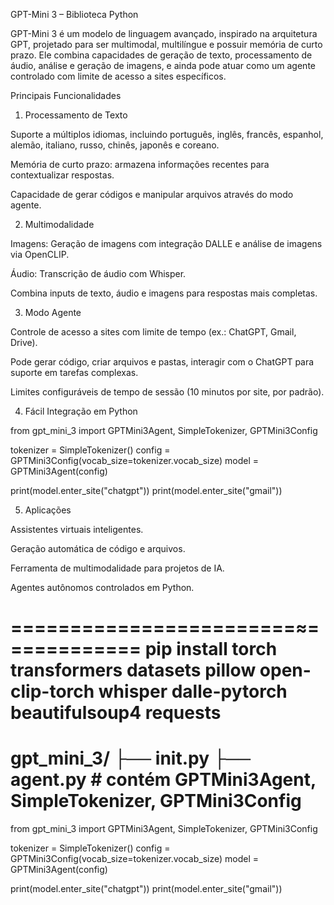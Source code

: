 GPT-Mini 3 – Biblioteca Python

GPT-Mini 3 é um modelo de linguagem avançado, inspirado na arquitetura GPT, projetado para ser multimodal, multilíngue e possuir memória de curto prazo. Ele combina capacidades de geração de texto, processamento de áudio, análise e geração de imagens, e ainda pode atuar como um agente controlado com limite de acesso a sites específicos.

Principais Funcionalidades

1. Processamento de Texto

Suporte a múltiplos idiomas, incluindo português, inglês, francês, espanhol, alemão, italiano, russo, chinês, japonês e coreano.

Memória de curto prazo: armazena informações recentes para contextualizar respostas.

Capacidade de gerar códigos e manipular arquivos através do modo agente.


2. Multimodalidade

Imagens: Geração de imagens com integração DALLE e análise de imagens via OpenCLIP.

Áudio: Transcrição de áudio com Whisper.

Combina inputs de texto, áudio e imagens para respostas mais completas.


3. Modo Agente

Controle de acesso a sites com limite de tempo (ex.: ChatGPT, Gmail, Drive).

Pode gerar código, criar arquivos e pastas, interagir com o ChatGPT para suporte em tarefas complexas.

Limites configuráveis de tempo de sessão (10 minutos por site, por padrão).


4. Fácil Integração em Python

from gpt_mini_3 import GPTMini3Agent, SimpleTokenizer, GPTMini3Config

tokenizer = SimpleTokenizer()
config = GPTMini3Config(vocab_size=tokenizer.vocab_size)
model = GPTMini3Agent(config)

print(model.enter_site("chatgpt"))
print(model.enter_site("gmail"))

5. Aplicações

Assistentes virtuais inteligentes.

Geração automática de código e arquivos.

Ferramenta de multimodalidade para projetos de IA.

Agentes autônomos controlados em Python.


========================≈============
pip install torch transformers datasets pillow open-clip-torch whisper dalle-pytorch beautifulsoup4 requests
=============================

gpt_mini_3/
├── __init__.py
├── agent.py         # contém GPTMini3Agent, SimpleTokenizer, GPTMini3Config
===========================
from gpt_mini_3 import GPTMini3Agent, SimpleTokenizer, GPTMini3Config

tokenizer = SimpleTokenizer()
config = GPTMini3Config(vocab_size=tokenizer.vocab_size)
model = GPTMini3Agent(config)

print(model.enter_site("chatgpt"))
print(model.enter_site("gmail"))
